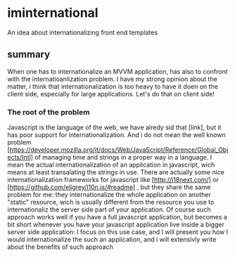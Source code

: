 # iminternational
An idea about internationalizing front end templates

## summary
When one has to internationalize an MVVM application, has also to confront with the internatioanlization problem. I have my strong opinion about the matter, i think that internationalization is too heavy to have it doen on the client side, especially for large applications. Let's do that on client side!

### The root of the problem

Javascript is the language of the web, we have alredy sid that [link], but it has poor support for internationalization. And i do not mean the well known problem [https://developer.mozilla.org/it/docs/Web/JavaScript/Reference/Global_Objects/Intl] of managing time and strings in a proper way in a language. I mean the actual internationalization of an application in javascript, wich means at least transalating the strings in use. There are actually some nice internationalization frameworks for javascript like [http://i18next.com/] or [https://github.com/eligrey/l10n.js/#readme] , but they share the same problem for me: they internationalize the whole application on another "static" resource, wich is usually different from the resource you use to internationaliz the server side part of your application. Of course such approach works well if you have a full javascript application, but becomes a bit short whenever you have your javascript application live inside a bigger server side application: I focus on this use case, and I will present you how I would internationalize the such an application, and i will extensivly write about the benefits of such approach

